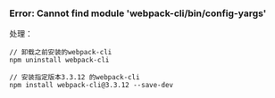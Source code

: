 ### Error: Cannot find module 'webpack-cli/bin/config-yargs'

处理：

```
// 卸载之前安装的webpack-cli
npm uninstall webpack-cli

// 安装指定版本3.3.12 的webpack-cli
npm install webpack-cli@3.3.12 --save-dev
```